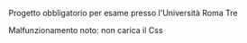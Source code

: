 Progetto obbligatorio per esame presso l'Università Roma Tre

Malfunzionamento noto: non carica il Css

